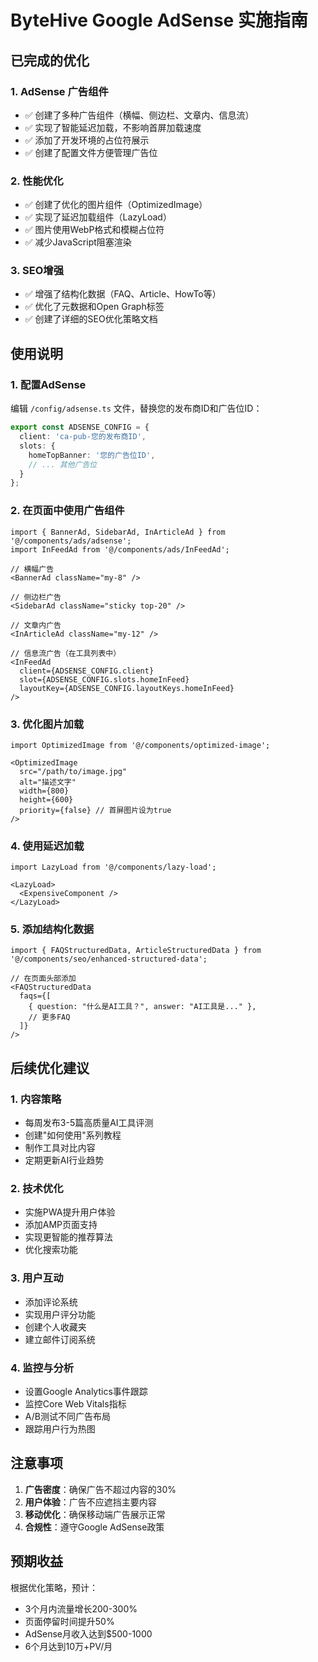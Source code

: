 # ByteHive Google AdSense 实施指南

## 已完成的优化

### 1. AdSense 广告组件
- ✅ 创建了多种广告组件（横幅、侧边栏、文章内、信息流）
- ✅ 实现了智能延迟加载，不影响首屏加载速度
- ✅ 添加了开发环境的占位符展示
- ✅ 创建了配置文件方便管理广告位

### 2. 性能优化
- ✅ 创建了优化的图片组件（OptimizedImage）
- ✅ 实现了延迟加载组件（LazyLoad）
- ✅ 图片使用WebP格式和模糊占位符
- ✅ 减少JavaScript阻塞渲染

### 3. SEO增强
- ✅ 增强了结构化数据（FAQ、Article、HowTo等）
- ✅ 优化了元数据和Open Graph标签
- ✅ 创建了详细的SEO优化策略文档

## 使用说明

### 1. 配置AdSense
编辑 `/config/adsense.ts` 文件，替换您的发布商ID和广告位ID：

```typescript
export const ADSENSE_CONFIG = {
  client: 'ca-pub-您的发布商ID',
  slots: {
    homeTopBanner: '您的广告位ID',
    // ... 其他广告位
  }
};
```

### 2. 在页面中使用广告组件

```tsx
import { BannerAd, SidebarAd, InArticleAd } from '@/components/ads/adsense';
import InFeedAd from '@/components/ads/InFeedAd';

// 横幅广告
<BannerAd className="my-8" />

// 侧边栏广告
<SidebarAd className="sticky top-20" />

// 文章内广告
<InArticleAd className="my-12" />

// 信息流广告（在工具列表中）
<InFeedAd 
  client={ADSENSE_CONFIG.client}
  slot={ADSENSE_CONFIG.slots.homeInFeed}
  layoutKey={ADSENSE_CONFIG.layoutKeys.homeInFeed}
/>
```

### 3. 优化图片加载

```tsx
import OptimizedImage from '@/components/optimized-image';

<OptimizedImage
  src="/path/to/image.jpg"
  alt="描述文字"
  width={800}
  height={600}
  priority={false} // 首屏图片设为true
/>
```

### 4. 使用延迟加载

```tsx
import LazyLoad from '@/components/lazy-load';

<LazyLoad>
  <ExpensiveComponent />
</LazyLoad>
```

### 5. 添加结构化数据

```tsx
import { FAQStructuredData, ArticleStructuredData } from '@/components/seo/enhanced-structured-data';

// 在页面头部添加
<FAQStructuredData 
  faqs={[
    { question: "什么是AI工具？", answer: "AI工具是..." },
    // 更多FAQ
  ]}
/>
```

## 后续优化建议

### 1. 内容策略
- 每周发布3-5篇高质量AI工具评测
- 创建"如何使用"系列教程
- 制作工具对比内容
- 定期更新AI行业趋势

### 2. 技术优化
- 实施PWA提升用户体验
- 添加AMP页面支持
- 实现更智能的推荐算法
- 优化搜索功能

### 3. 用户互动
- 添加评论系统
- 实现用户评分功能
- 创建个人收藏夹
- 建立邮件订阅系统

### 4. 监控与分析
- 设置Google Analytics事件跟踪
- 监控Core Web Vitals指标
- A/B测试不同广告布局
- 跟踪用户行为热图

## 注意事项

1. **广告密度**：确保广告不超过内容的30%
2. **用户体验**：广告不应遮挡主要内容
3. **移动优化**：确保移动端广告展示正常
4. **合规性**：遵守Google AdSense政策

## 预期收益

根据优化策略，预计：
- 3个月内流量增长200-300%
- 页面停留时间提升50%
- AdSense月收入达到$500-1000
- 6个月达到10万+PV/月